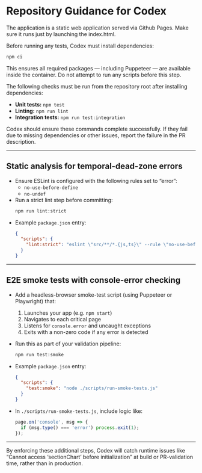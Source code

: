 # Repository Guidance for Codex

The application is a static web application served via Github Pages. Make sure it runs just by launching the index.html.

Before running any tests, Codex must install dependencies:

```bash
npm ci
```

This ensures all required packages — including Puppeteer — are available inside the container. Do not attempt to run any scripts before this step.

The following checks must be run from the repository root after installing dependencies:

- **Unit tests:** `npm test`
- **Linting:** `npm run lint`
- **Integration tests:** `npm run test:integration`

Codex should ensure these commands complete successfully. If they fail due to missing dependencies or other issues, report the failure in the PR description.

---

## Static analysis for temporal-dead-zone errors

- Ensure ESLint is configured with the following rules set to “error”:
  - `no-use-before-define`
  - `no-undef`
- Run a strict lint step before committing:
  ```bash
  npm run lint:strict
  ```
- Example `package.json` entry:
  ```json
  {
    "scripts": {
      "lint:strict": "eslint \"src/**/*.{js,ts}\" --rule \"no-use-before-define: error\" --rule \"no-undef: error\""
    }
  }
  ```

---

## E2E smoke tests with console-error checking

- Add a headless-browser smoke-test script (using Puppeteer or Playwright) that:
  1. Launches your app (e.g. `npm start`)
  2. Navigates to each critical page
  3. Listens for `console.error` and uncaught exceptions
  4. Exits with a non-zero code if any error is detected

- Run this as part of your validation pipeline:
  ```bash
  npm run test:smoke
  ```

- Example `package.json` entry:
  ```json
  {
    "scripts": {
      "test:smoke": "node ./scripts/run-smoke-tests.js"
    }
  }
  ```

- In `./scripts/run-smoke-tests.js`, include logic like:
  ```js
  page.on('console', msg => {
    if (msg.type() === 'error') process.exit(1);
  });
  ```

---

By enforcing these additional steps, Codex will catch runtime issues like “Cannot access ‘sectionChart’ before initialization” at build or PR-validation time, rather than in production.
